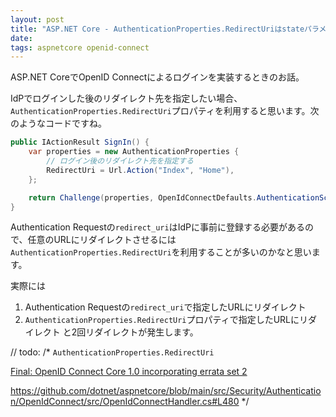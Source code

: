 ```yaml
---
layout: post
title: "ASP.NET Core - AuthenticationProperties.RedirectUriはstateパラメーターにシリアライズされる"
date: 
tags: aspnetcore openid-connect
---
```


ASP.NET CoreでOpenID Connectによるログインを実装するときのお話。

IdPでログインした後のリダイレクト先を指定したい場合、`AuthenticationProperties.RedirectUri`プロパティを利用すると思います。次のようなコードですね。

```cs
public IActionResult SignIn() {
    var properties = new AuthenticationProperties {
        // ログイン後のリダイレクト先を指定する
        RedirectUri = Url.Action("Index", "Home"),
    };

    return Challenge(properties, OpenIdConnectDefaults.AuthenticationScheme);
}
```

Authentication Requestの`redirect_uri`はIdPに事前に登録する必要があるので、任意のURLにリダイレクトさせるには`AuthenticationProperties.RedirectUri`を利用することが多いのかなと思います。

実際には
1. Authentication Requestの`redirect_uri`で指定したURLにリダイレクト
2. `AuthenticationProperties.RedirectUri`プロパティで指定したURLにリダイレクト
と2回リダイレクトが発生します。


// todo:
/*
`AuthenticationProperties.RedirectUri`

[Final: OpenID Connect Core 1.0 incorporating errata set 2](https://openid.net/specs/openid-connect-core-1_0.html#AuthRequest)

https://github.com/dotnet/aspnetcore/blob/main/src/Security/Authentication/OpenIdConnect/src/OpenIdConnectHandler.cs#L480
*/